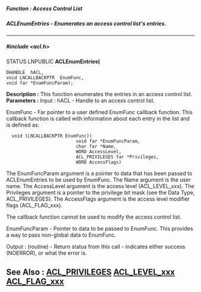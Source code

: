 ##### Function : Access Control List
##### ACLEnumEntries - Enumerates an access control list's entries.
---
##### #include <acl.h>
STATUS LNPUBLIC **ACLEnumEntries(**

	DHANDLE  hACL,
	void LNCALLBACKPTR  EnumFunc,
	void far *EnumFuncParam);
**Description :**
This function enumerates the entries in an access control list.
**Parameters :**
Input :
hACL  -   Handle to an access control list.

EnumFunc  -  Far pointer to a user defined EnumFunc callback function.  This callback function is called with information about each entry in the list and is defined as:

      void (LNCALLBACKPTR EnumFunc)(
                              void far *EnumFuncParam,
                              char far *Name,
                              WORD AccessLevel,
                              ACL_PRIVILEGES far *Privileges,
                              WORD AccessFlags)

The EnumFuncParam argument is a pointer to data that has been passed to ACLEnumEntries to be used by EnumFunc.  The Name argument is the user name.  The AccessLevel argument is the access level (ACL_LEVEL_xxx).  The Privileges argument is a pointer to the privilege bit mask (see the Data Type, ACL_PRIVILEGES).  The AccessFlags argument is the access level modifier flags (ACL_FLAG_xxx).

The callback function cannot be used to modify the access control list.

EnumFuncParam  -  Pointer to data to be passed to EnumFunc.  This provides a way to pass non-global data to EnumFunc.

Output :
(routine)  -   Return status from this call - indicates either success (NOERROR), or what the error is.


**See Also :**
[ACL_PRIVILEGES](D:/md_files/ACL_PRIVILEGES.md)
[ACL_LEVEL_xxx](D:/md_files/ACL_LEVEL_xxx.md)
[ACL_FLAG_xxx](D:/md_files/ACL_FLAG_xxx.md)
---
